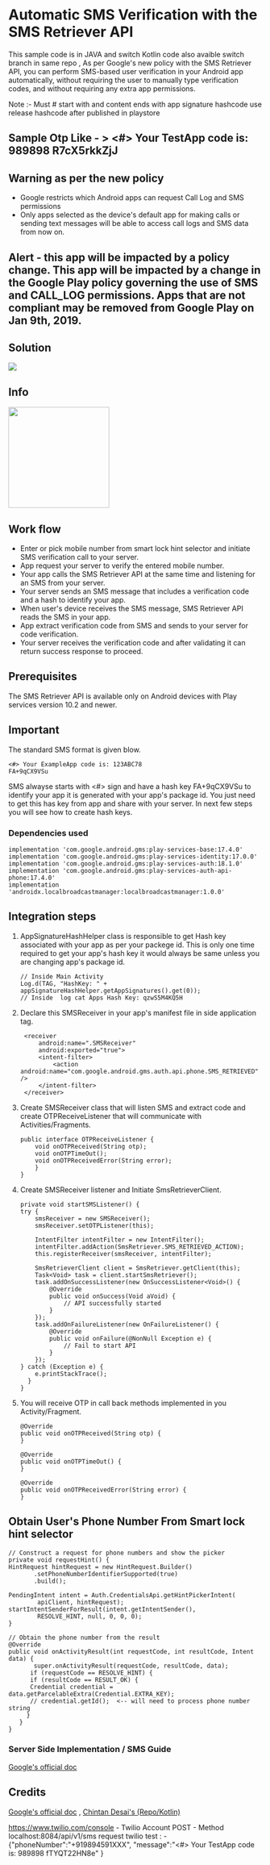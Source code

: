 # Automatic SMS Verification with the SMS Retriever API
This sample code is in JAVA and switch Kotlin code also avaible switch branch in same repo , 
As per Google's new policy with the SMS Retriever API, 
you can perform SMS-based user verification in your Android app automatically, 
without requiring the user to manually type verification codes, and without requiring any extra app permissions.  

Note :- 
Must # start with and content ends with app signature hashcode use release hashcode after published in playstore 
## Sample Otp Like - > <#> Your TestApp code is: 989898 R7cX5rkkZjJ

## Warning as per the new policy
- Google restricts which Android apps can request Call Log and SMS permissions 
- Only apps selected as the device's default app for making calls or sending text messages will be able to access call logs and SMS data from now on.

## Alert - this app will be impacted by a policy change. This app will be impacted by a change in the Google Play policy governing the use of SMS and CALL_LOG permissions. Apps that are not compliant may be removed from Google Play on Jan 9th, 2019.


## Solution
<img src="./app/src/main/assests/sms_retriever_api.png" width=“400”/>


## Info
<img src="./app/src/main/assests/app_view.png" width="200"/>


## Work flow

- Enter or pick mobile number from smart lock hint selector and initiate SMS verification call to your server.
- App request your server to verify the entered mobile number.
- Your app calls the SMS Retriever API at the same time and listening for an SMS from your server.
- Your server sends an SMS message that includes a verification code and a hash to identify your app.
- When user's device receives the SMS message, SMS Retriever API reads the SMS in your app.
- App extract verification code from SMS and sends to your server for code verification.
- Your server receives the verification code and after validating it can return success response to proceed.

## Prerequisites
The SMS Retriever API is available only on Android devices with Play services version 10.2 and newer.

## Important
The standard SMS format is given blow.

    <#> Your ExampleApp code is: 123ABC78 
    FA+9qCX9VSu

SMS alwayse starts with <#> sign and have a hash key FA+9qCX9VSu to identify your app it is generated with your app's package id. You just need to get this has key from app and share with your server. 
In next few steps you will see how to create hash keys.

### Dependencies used
 
    implementation 'com.google.android.gms:play-services-base:17.4.0'
    implementation 'com.google.android.gms:play-services-identity:17.0.0'
    implementation 'com.google.android.gms:play-services-auth:18.1.0'
    implementation 'com.google.android.gms:play-services-auth-api-phone:17.4.0'
    implementation 'androidx.localbroadcastmanager:localbroadcastmanager:1.0.0'


    
## Integration steps
1. AppSignatureHashHelper class is responsible to get Hash key associated with your app as per your packege id. This is only one time required to get your app's hash key it would always be same unless you are changing app's package id.
       
       // Inside Main Activity 
       Log.d(TAG, "HashKey: " + appSignatureHashHelper.getAppSignatures().get(0));
       // Inside  log cat Apps Hash Key: qzwS5M4KQ5H
        
                
2. Declare this SMSReceiver in your app's manifest file in side application tag.

        <receiver
            android:name=".SMSReceiver"
            android:exported="true">
            <intent-filter>
                <action android:name="com.google.android.gms.auth.api.phone.SMS_RETRIEVED" />
            </intent-filter>
        </receiver> 
3. Create SMSReceiver class that will listen SMS and extract code and create OTPReceiveListener that will communicate with Activities/Fragments.
      
       public interface OTPReceiveListener {
           void onOTPReceived(String otp);
           void onOTPTimeOut();
           void onOTPReceivedError(String error);
           }
       }
4.  Create SMSReceiver listener and Initiate SmsRetrieverClient.

        private void startSMSListener() {
        try {
            smsReceiver = new SMSReceiver();
            smsReceiver.setOTPListener(this);

            IntentFilter intentFilter = new IntentFilter();
            intentFilter.addAction(SmsRetriever.SMS_RETRIEVED_ACTION);
            this.registerReceiver(smsReceiver, intentFilter);

            SmsRetrieverClient client = SmsRetriever.getClient(this);
            Task<Void> task = client.startSmsRetriever();
            task.addOnSuccessListener(new OnSuccessListener<Void>() {
                @Override
                public void onSuccess(Void aVoid) {
                    // API successfully started
                }
            });
            task.addOnFailureListener(new OnFailureListener() {
                @Override
                public void onFailure(@NonNull Exception e) {
                    // Fail to start API
                }
            });
        } catch (Exception e) {
            e.printStackTrace();
          }
        }
5. You will receive OTP in call back methods implemented in you  Activity/Fragment.
    
       @Override
       public void onOTPReceived(String otp) {
       }

       @Override
       public void onOTPTimeOut() {
       }

       @Override
       public void onOTPReceivedError(String error) {
       }

## Obtain User's Phone Number From Smart lock hint selector
    // Construct a request for phone numbers and show the picker
    private void requestHint() {
    HintRequest hintRequest = new HintRequest.Builder()
           .setPhoneNumberIdentifierSupported(true)
           .build();

    PendingIntent intent = Auth.CredentialsApi.getHintPickerIntent(
            apiClient, hintRequest);
    startIntentSenderForResult(intent.getIntentSender(),
            RESOLVE_HINT, null, 0, 0, 0);
    }

    // Obtain the phone number from the result
    @Override
    public void onActivityResult(int requestCode, int resultCode, Intent data) {
           super.onActivityResult(requestCode, resultCode, data);
          if (requestCode == RESOLVE_HINT) {
          if (resultCode == RESULT_OK) {
          Credential credential = data.getParcelableExtra(Credential.EXTRA_KEY);
          // credential.getId();  <-- will need to process phone number string
         }
       }
    }



### Server Side Implementation / SMS Guide
[Google's official doc](https://developers.google.com/identity/sms-retriever/verify)

## Credits
[Google's official doc](https://developers.google.com/identity/sms-retriever/overview) ,
[Chintan Desai's (Repo/Kotlin)](https://github.com/chintandesai49/SMSRetrieverAPIDemo)

https://www.twilio.com/console - Twilio Account 
POST - Method 
localhost:8084/api/v1/sms
request twilio test : - 
{"phoneNumber":"+919894591XXX",
"message":"<#> Your TestApp code is: 989898 fTYQT22HN8e"
}